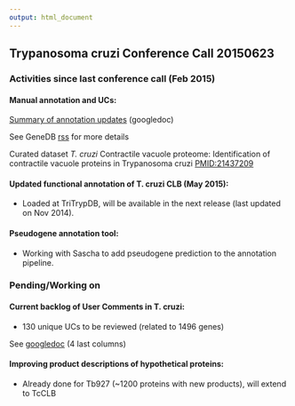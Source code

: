 ```yaml
---
output: html_document
---
```


## Trypanosoma cruzi Conference Call 20150623
### Activities since last conference call (Feb 2015)

#### Manual annotation and UCs:
[Summary of annotation updates](https://docs.google.com/spreadsheets/d/1Ut4yv5Rx84NjWN5Ksm7nT_eQ0ScVhrwbGHmlWdcGdU4/edit?usp=sharing) (googledoc)

See GeneDB [rss](http://www.genedb.org/rss/Lbraziliensis/since/4/months) for more details

Curated dataset _T. cruzi_ Contractile vacuole proteome: Identification of contractile vacuole proteins in Trypanosoma cruzi [PMID:21437209](https://www.ncbi.nlm.nih.gov/pubmed/21437209)

#### Updated functional annotation of T. cruzi CLB (May 2015):
* Loaded at TriTrypDB, will be available in the next release (last updated on Nov 2014).

#### Pseudogene annotation tool:
* Working with Sascha to add pseudogene prediction to the annotation pipeline.

### Pending/Working on

#### Current backlog of User Comments in T. cruzi:
* 130  unique UCs to be reviewed (related to 1496 genes)

See [googledoc](https://docs.google.com/spreadsheets/d/1Ut4yv5Rx84NjWN5Ksm7nT_eQ0ScVhrwbGHmlWdcGdU4/edit?usp=sharing) (4 last columns)

#### Improving product descriptions of hypothetical proteins:
* Already done for Tb927 (~1200 proteins with new products), will extend to TcCLB